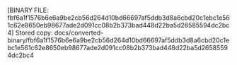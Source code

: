 [BINARY FILE: fbf6a1f1576b6e6a9be2cb56d264d10bd66697af5ddb3d8a6cbd20c1ebc1e561c62e8650eb98677ade2d091cc08b2b373bad448d22ba5d26585594dc2bc4]
Stored copy: docs/converted-binary/fbf6a1f1576b6e6a9be2cb56d264d10bd66697af5ddb3d8a6cbd20c1ebc1e561c62e8650eb98677ade2d091cc08b2b373bad448d22ba5d26585594dc2bc4
